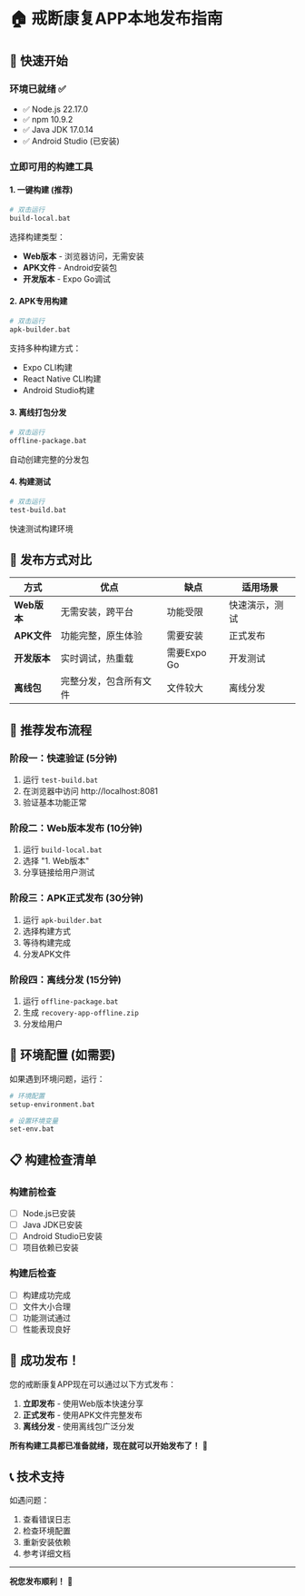 # 🏠 戒断康复APP本地发布指南

## 🎯 快速开始

### 环境已就绪 ✅
- ✅ Node.js 22.17.0
- ✅ npm 10.9.2  
- ✅ Java JDK 17.0.14
- ✅ Android Studio (已安装)

### 立即可用的构建工具

#### 1. 一键构建 (推荐)
```bash
# 双击运行
build-local.bat
```
选择构建类型：
- **Web版本** - 浏览器访问，无需安装
- **APK文件** - Android安装包
- **开发版本** - Expo Go调试

#### 2. APK专用构建
```bash
# 双击运行
apk-builder.bat
```
支持多种构建方式：
- Expo CLI构建
- React Native CLI构建
- Android Studio构建

#### 3. 离线打包分发
```bash
# 双击运行
offline-package.bat
```
自动创建完整的分发包

#### 4. 构建测试
```bash
# 双击运行
test-build.bat
```
快速测试构建环境

## 📱 发布方式对比

| 方式 | 优点 | 缺点 | 适用场景 |
|------|------|------|----------|
| **Web版本** | 无需安装，跨平台 | 功能受限 | 快速演示，测试 |
| **APK文件** | 功能完整，原生体验 | 需要安装 | 正式发布 |
| **开发版本** | 实时调试，热重载 | 需要Expo Go | 开发测试 |
| **离线包** | 完整分发，包含所有文件 | 文件较大 | 离线分发 |

## 🚀 推荐发布流程

### 阶段一：快速验证 (5分钟)
1. 运行 `test-build.bat`
2. 在浏览器中访问 http://localhost:8081
3. 验证基本功能正常

### 阶段二：Web版本发布 (10分钟)
1. 运行 `build-local.bat`
2. 选择 "1. Web版本"
3. 分享链接给用户测试

### 阶段三：APK正式发布 (30分钟)
1. 运行 `apk-builder.bat`
2. 选择构建方式
3. 等待构建完成
4. 分发APK文件

### 阶段四：离线分发 (15分钟)
1. 运行 `offline-package.bat`
2. 生成 `recovery-app-offline.zip`
3. 分发给用户

## 🔧 环境配置 (如需要)

如果遇到环境问题，运行：
```bash
# 环境配置
setup-environment.bat

# 设置环境变量
set-env.bat
```

## 📋 构建检查清单

### 构建前检查
- [ ] Node.js已安装
- [ ] Java JDK已安装
- [ ] Android Studio已安装
- [ ] 项目依赖已安装

### 构建后检查
- [ ] 构建成功完成
- [ ] 文件大小合理
- [ ] 功能测试通过
- [ ] 性能表现良好

## 🎉 成功发布！

您的戒断康复APP现在可以通过以下方式发布：

1. **立即发布** - 使用Web版本快速分享
2. **正式发布** - 使用APK文件完整发布
3. **离线分发** - 使用离线包广泛分发

**所有构建工具都已准备就绪，现在就可以开始发布了！** 🚀

## 📞 技术支持

如遇问题：
1. 查看错误日志
2. 检查环境配置
3. 重新安装依赖
4. 参考详细文档

---

**祝您发布顺利！** 🎊
